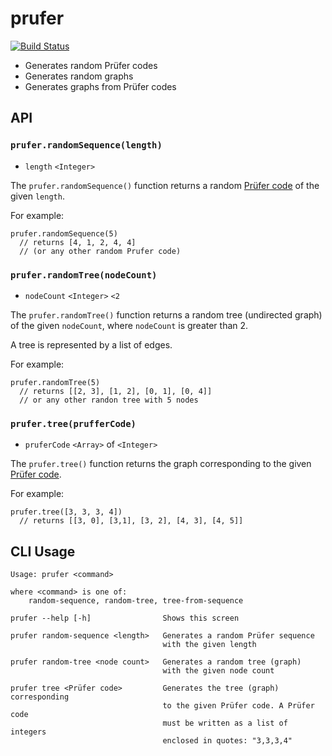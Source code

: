 # prufer

[![Build Status](https://travis-ci.org/elgrancalavera/prufer.svg?branch=master)](https://travis-ci.org/elgrancalavera/prufer)

* Generates random Prüfer codes
* Generates random graphs
* Generates graphs from Prüfer codes

## API

### `prufer.randomSequence(length)`

- `length` `<Integer>`

The `prufer.randomSequence()` function returns a random [Prüfer code][prufer-code] of the given `length`.

For example:

```
prufer.randomSequence(5)
  // returns [4, 1, 2, 4, 4]
  // (or any other random Prufer code)
```

### `prufer.randomTree(nodeCount)`

- `nodeCount` `<Integer>` `<2`

The `prufer.randomTree()` function returns a random tree (undirected graph) of the given `nodeCount`, where `nodeCount` is greater than 2.

A tree is represented by a list of edges.

For example:

```
prufer.randomTree(5)
  // returns [[2, 3], [1, 2], [0, 1], [0, 4]]
  // or any other randon tree with 5 nodes
```

### `prufer.tree(prufferCode)`

- `pruferCode` `<Array>` of `<Integer>`

The `prufer.tree()` function returns the graph corresponding to the given [Prüfer code][prufer-code].

For example:

```
prufer.tree([3, 3, 3, 4])
  // returns [[3, 0], [3,1], [3, 2], [4, 3], [4, 5]]
```

## CLI Usage

```
Usage: prufer <command>

where <command> is one of:
    random-sequence, random-tree, tree-from-sequence

prufer --help [-h]                Shows this screen

prufer random-sequence <length>   Generates a random Prüfer sequence
                                  with the given length

prufer random-tree <node count>   Generates a random tree (graph)
                                  with the given node count

prufer tree <Prüfer code>         Generates the tree (graph) corresponding
                                  to the given Prüfer code. A Prüfer code
                                  must be written as a list of integers
                                  enclosed in quotes: "3,3,3,4"
```

[prufer-code]:http://mathworld.wolfram.com/PrueferCode.html
